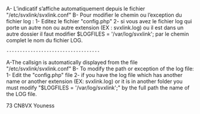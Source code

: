 A- L’indicatif s’affiche automatiquement depuis le fichier "/etc/svxlink/svxlink.conf" 
B- Pour modifier le chemin ou l’exception du fichier log :
1- Editez le fichier "config.php"
2- si vous avez le fichier log qui porte un autre non ou autre extension (EX : svxlink.log) ou il est dans un autre dossier il faut modifier $LOGFILES = '/var/log/svxlink'; par le chemin complet le nom du fichier LOG.

	-----------------------------------

A-The callsign is automatically displayed from the file "/etc/svxlink/svxlink.conf"
B- To modify the path or exception of the log file:
1- Edit the "config.php" file
2- if you have the log file which has another name or another extension (EX: svxlink.log) or it is in another folder you must modify "$LOGFILES = '/var/log/svxlink';" by the full path the name of the LOG file.

73 CN8VX Youness
